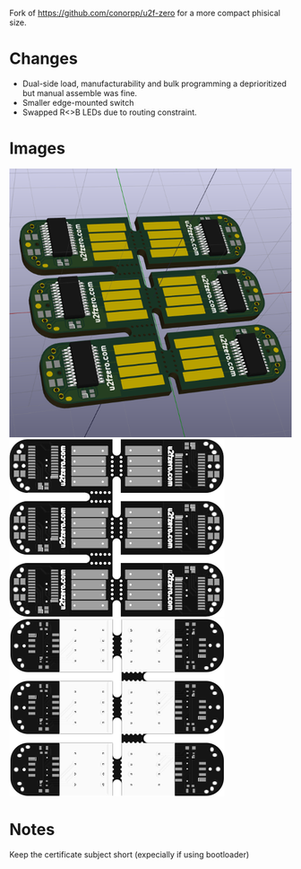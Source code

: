 Fork of https://github.com/conorpp/u2f-zero for a more compact phisical size.

Changes
=======

* Dual-side load, manufacturability and bulk programming a deprioritized but manual assemble was fine.
* Smaller edge-mounted switch
* Swapped R<>B LEDs due to routing constraint.

Images
======

![Render](/u2f-zero.png?raw=true "Render")
![Top](/top.png?raw=true "Top")
![Bottom](/bottom.png?raw=true "Bottom")


Notes
=====

Keep the certificate subject short (expecially if using bootloader)
